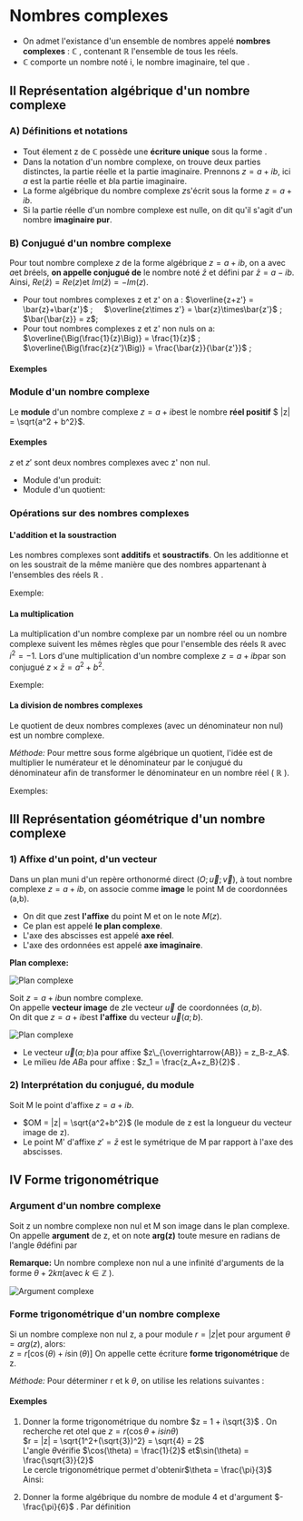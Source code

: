 # Nombres complexes

- On admet l'existance d'un ensemble de nombres appelé **nombres complexes** : $\mathbb{C}$ , contenant $\mathbb{R}$ l'ensemble de tous les réels.
- $\mathbb{C}$ comporte un nombre noté i, le nombre imaginaire, tel que .

## II Représentation algébrique d'un nombre complexe

### A) Définitions et notations

- Tout élement z de $\mathbb{C}$ possède une **écriture unique** sous la forme .
- Dans la notation d'un nombre complexe, on trouve deux parties distinctes, la partie réelle et la partie imaginaire. Prennons $z = a +ib$, ici $a$ est la partie réelle et $b$la partie imaginaire.
- La forme algébrique du nombre complexe $z$s'écrit sous la forme $z = a + ib$.
- Si la partie réelle d'un nombre complexe est nulle, on dit qu'il s'agit d'un nombre **imaginaire pur**.

### B) Conjugué d'un nombre complexe

Pour tout nombre complexe $z$ de la forme algébrique $z = a + ib$, on a avec $a$et $b$réels, **on appelle conjugué de** le nombre noté $\bar{z}$ et défini par $\bar{z} = a - ib$. Ainsi, $Re(\bar{z}) = Re(z)$et $Im(\bar{z}) = -Im(z)$.

- Pour tout nombres complexes z et z' on a : $\overline{z+z'} = \bar{z}+\bar{z'}$ ;     $\overline{z\times z'} = \bar{z}\times\bar{z'}$ ;     $\bar{\bar{z}} = z$;
- Pour tout nombres complexes z et z' non nuls on a: $\overline{\Big(\frac{1}{z}\Big)} = \frac{1}{z}$ ;     $\overline{\Big(\frac{z}{z'}\Big)} = \frac{\bar{z}}{\bar{z'}}$ ;

#### Exemples

### Module d'un nombre complexe

Le **module** d'un nombre complexe $z = a + ib$est le nombre **réel positif** $ |z| = \sqrt{a^2 + b^2}$.

#### Exemples

$z$ et $z'$ sont deux nombres complexes avec z' non nul.

- Module d'un produit:
- Module d'un quotient:

### Opérations sur des nombres complexes

#### L'addition et la soustraction

Les nombres complexes sont **additifs** et **soustractifs**. On les additionne et on les soustrait de la même manière que des nombres appartenant à l'ensembles des réels $\mathbb{R}$ .

Exemple:

#### La multiplication

La multiplication d'un nombre complexe par un nombre réel ou un nombre complexe suivent les mêmes règles que pour l'ensemble des réels $\mathbb{R}$ avec $i^2 = -1$. Lors d'une multiplication d'un nombre complexe $z = a + ib$par son conjugué $z \times \bar{z} = a^2 + b^2$.

Exemple:

#### La division de nombres complexes

Le quotient de deux nombres complexes (avec un dénominateur non nul) est un nombre complexe.

_Méthode:_ Pour mettre sous forme algébrique un quotient, l'idée est de multiplier le numérateur et le dénominateur par le conjugué du dénominateur afin de transformer le dénominateur en un nombre réel ( $\mathbb{R}$ ).

Exemples:

## III Représentation géométrique d'un nombre complexe

### 1) Affixe d'un point, d'un vecteur

Dans un plan muni d'un repère orthonormé direct $(O; \vec{u}; \vec{v})$, à tout nombre complexe $z = a + ib$, on associe comme **image** le point M de coordonnées (a,b).

- On dit que $z$est **l'affixe** du point M et on le note $M(z)$.
- Ce plan est appelé **le plan complexe**.
- L'axe des abscisses est appelé **axe réel**.
- L'axe des ordonnées est appelé **axe imaginaire**.

**Plan complexe:**

![Plan complexe](/ressources/math/algebres/complex/nombres-complexes-plan.png)

Soit $z = a +ib$un nombre complexe.  
On appelle **vecteur image** de $z$le vecteur $\overrightarrow{u}$ de coordonnées $(a,b)$.  
On dit que $z = a +ib$est **l'affixe** du vecteur $\overrightarrow{u}(a; b)$.

![Plan complexe](/ressources/math/algebres/complex/vecteur-image.png)

- Le vecteur $\overrightarrow{u}(a; b)$a pour affixe $z\_{\overrightarrow{AB}} = z_B-z_A$.
- Le milieu $I$de $AB$a pour affixe : $z_1 = \frac{z_A+z_B}{2}$ .

### 2) Interprétation du conjugué, du module

Soit M le point d'affixe $z=a+ib$.

- $OM = |z| = \sqrt{a^2+b^2}$ (le module de z est la longueur du vecteur image de z).
- Le point M' d'affixe $z' = \bar{z}$ est le symétrique de M par rapport à l'axe des abscisses.

## IV Forme trigonométrique

### Argument d'un nombre complexe

Soit z un nombre complexe non nul et M son image dans le plan complexe. On appelle **argument** de z, et on note **arg(z)** toute mesure en radians de l'angle $\theta$défini par

**Remarque:** Un nombre complexe non nul a une infinité d'arguments de la forme $\theta +2k \pi$(avec $k \in \mathbb{Z}$ ).

![Argument complexe](/ressources/math/algebres/complex/arg-complex.png)

### Forme trigonométrique d'un nombre complexe

Si un nombre complexe non nul z, a pour module $r = |z|$et pour argument $\theta = arg(z)$, alors:  
$z = r[\cos(\theta) + i \sin(\theta)]$ On appelle cette écriture **forme trigonométrique** de z.

_Méthode:_ Pour déterminer r et k $\theta$, on utilise les relations suivantes :

#### Exemples

1. Donner la forme trigonométrique du nombre $z = 1 + i\sqrt{3}$ .
   On recherche $r$et $o$tel que $z = r(\cos \theta + i sin \theta)$  
    $r = |z| = \sqrt{1^2+(\sqrt{3})^2} = \sqrt{4} = 2$  
   L'angle $\theta$vérifie $\cos(\theta) = \frac{1}{2}$ et$\sin(\theta) = \frac{\sqrt{3}}{2}$  
    Le cercle trigonométrique permet d'obtenir$\theta = \frac{\pi}{3}$  
    Ainsi:

2. Donner la forme algébrique du nombre de module 4 et d'argument $-\frac{\pi}{6}$ .
   Par définition
